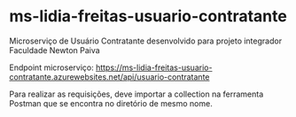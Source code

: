 # ms-lidia-freitas-usuario-contratante
Microserviço de Usuário Contratante desenvolvido para projeto integrador Faculdade Newton Paiva


Endpoint microserviço: https://ms-lidia-freitas-usuario-contratante.azurewebsites.net/api/usuario-contratante

Para realizar as requisições, deve importar a collection na ferramenta Postman que se encontra no diretório de mesmo nome.

